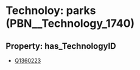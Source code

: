 # Technoloy: __parks__ (PBN__Technology_1740)

## Property: has_TechnologyID

* [Q1360223](Q1360223)

